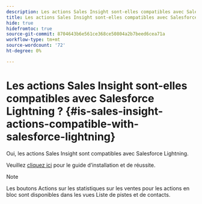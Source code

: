 ```yaml
---
description: Les actions Sales Insight sont-elles compatibles avec Salesforce Lightning ? - Documents Marketo - Documentation du produit
title: Les actions Sales Insight sont-elles compatibles avec Salesforce Lightning ?
hide: true
hidefromtoc: true
source-git-commit: 8704643b6e561ce368ce50804a2b7beed6cea71a
workflow-type: tm+mt
source-wordcount: '72'
ht-degree: 0%

---
```


# Les actions Sales Insight sont-elles compatibles avec Salesforce Lightning ? {#is-sales-insight-actions-compatible-with-salesforce-lightning}

Oui, les actions Sales Insight sont compatibles avec Salesforce Lightning.

Veuillez [cliquez ici](https://s3.amazonaws.com/tout-user-store/salesforce/assets/SF+Guide+for+Lightning.pdf) pour le guide d’installation et de réussite.

>[!NOTE]
>
>Les boutons Actions sur les statistiques sur les ventes pour les actions en bloc sont disponibles dans les vues Liste de pistes et de contacts.
